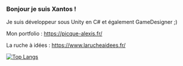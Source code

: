 ### Bonjour je suis Xantos ! 

Je suis développeur sous Unity en C# et également GameDesigner ;)


Mon portfolio :
https://picque-alexis.fr/

La ruche à idées :
https://www.larucheaidees.fr/

[![Top Langs](https://github-readme-stats.vercel.app/api/top-langs/?username=Xantos07&theme=onedark)](https://github.com/anuraghazra/github-readme-stats)

